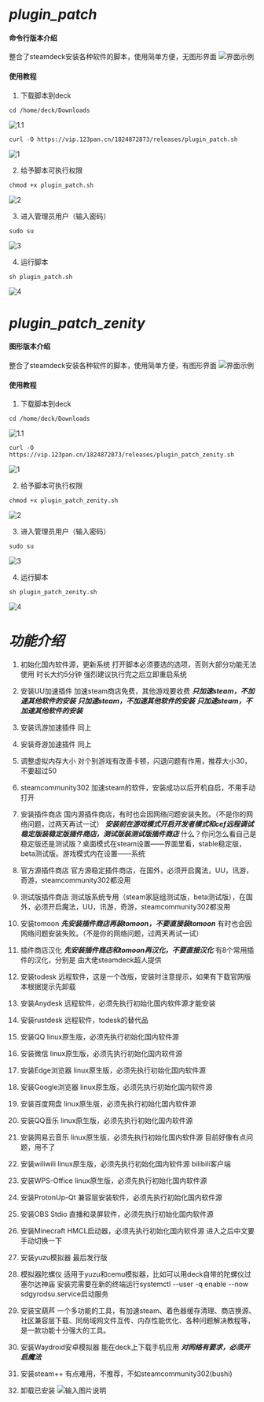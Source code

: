 #  **_plugin_patch_**

#### 命令行版本介绍

整合了steamdeck安装各种软件的脚本，使用简单方便，无图形界面
![界面示例](image/plugin_patch/plugin_patch.sh.png)


#### 使用教程

1.  下载脚本到deck

```
cd /home/deck/Downloads
```
![1.1](image/plugin_patch/1.1.png)


```
curl -O https://vip.123pan.cn/1824872873/releases/plugin_patch.sh
```

![1](image/plugin_patch/1.png)

2.  给予脚本可执行权限

```
chmod +x plugin_patch.sh
```
![2](image/plugin_patch/2.png)

3.  进入管理员用户（输入密码）

```
sudo su
```
![3](image/plugin_patch/3.png)

4.  运行脚本

```
sh plugin_patch.sh
```
![4](image/plugin_patch/4.png)

#  **_plugin_patch_zenity_**

#### 图形版本介绍

整合了steamdeck安装各种软件的脚本，使用简单方便，有图形界面
![界面示例](image/plugin_patch_zenity/plugin_patch_zenity.sh.png)


#### 使用教程

1.  下载脚本到deck

```
cd /home/deck/Downloads
```
![1.1](image/plugin_patch_zenity/1.1.png)


```
curl -O https://vip.123pan.cn/1824872873/releases/plugin_patch_zenity.sh
```

![1](image/plugin_patch_zenity/1.png)

2.  给予脚本可执行权限

```
chmod +x plugin_patch_zenity.sh
```
![2](image/plugin_patch_zenity/2.png)

3.  进入管理员用户（输入密码）

```
sudo su
```
![3](image/plugin_patch_zenity/3.png)

4.  运行脚本

```
sh plugin_patch_zenity.sh
```
![4](image/plugin_patch_zenity/4.png)

#  **_功能介绍_**
1.  初始化国内软件源，更新系统
    打开脚本必须要选的选项，否则大部分功能无法使用
    时长大约5分钟
    强烈建议执行完之后立即重启系统

2.  安装UU加速插件
    加速steam商店免费，其他游戏要收费
     **_只加速steam，不加速其他软件的安装_** 
     **_只加速steam，不加速其他软件的安装_** 
     **_只加速steam，不加速其他软件的安装_** 

3.  安装讯游加速插件
    同上

4.  安装奇游加速插件
    同上

5.  调整虚拟内存大小
    对个别游戏有改善卡顿，闪退问题有作用，推荐大小30，不要超过50

6.  steamcommunity302
    加速steam的软件，安装成功以后开机自启，不用手动打开

7.  安装插件商店
    国内源插件商店，有时也会因网络问题安装失败。（不是你的网络问题，过两天再试一试）
     **_安装前在游戏模式开启开发者模式和cef远程调试_** 
     **_稳定版装稳定版插件商店，测试版装测试版插件商店_** 
    什么？你问怎么看自己是稳定版还是测试版？桌面模式在steam设置——界面里看，stable稳定版，beta测试版。游戏模式内在设置——系统

8.  官方源插件商店
    官方源稳定插件商店，在国外，必须开启魔法，UU，讯游，奇游，steamcommunity302都没用

9.  测试版插件商店
    测试版系统专用（steam家庭组测试版，beta测试版），在国外，必须开启魔法，UU，讯游，奇游，steamcommunity302都没用

10.  安装tomoon
     **_先安装插件商店再装tomoon，不要直接装tomoon_** 
    有时也会因网络问题安装失败。（不是你的网络问题，过两天再试一试）

11.  插件商店汉化
     **_先安装插件商店和tomoon再汉化，不要直接汉化_** 
    有8个常用插件的汉化，分别是
    由大佬steamdeck超人提供

12.  安装todesk
    远程软件，这是一个改版，安装时注意提示，如果有下载官网版本根据提示先卸载

13.  安装Anydesk
    远程软件，必须先执行初始化国内软件源才能安装

14.  安装rustdesk
    远程软件，todesk的替代品

15.  安装QQ
    linux原生版，必须先执行初始化国内软件源

16.  安装微信
    linux原生版，必须先执行初始化国内软件源

17.  安装Edge浏览器
    linux原生版，必须先执行初始化国内软件源

18.  安装Google浏览器
    linux原生版，必须先执行初始化国内软件源

19.  安装百度网盘
    linux原生版，必须先执行初始化国内软件源

20.  安装QQ音乐
    linux原生版，必须先执行初始化国内软件源

21.  安装网易云音乐
    linux原生版，必须先执行初始化国内软件源
    目前好像有点问题，用不了

22.  安装wiliwili
    linux原生版，必须先执行初始化国内软件源
    bilibili客户端

23.  安装WPS-Office
    linux原生版，必须先执行初始化国内软件源

24.  安装ProtonUp-Qt
    兼容层安装软件，必须先执行初始化国内软件源

25.  安装OBS Stdio
    直播和录屏软件，必须先执行初始化国内软件源

26.  安装Minecraft
    HMCL启动器，必须先执行初始化国内软件源
    进入之后中文要手动切换一下

27.  安装yuzu模拟器
    最后发行版

28.  模拟器陀螺仪
    适用于yuzu和cemu模拟器，比如可以用deck自带的陀螺仪过塞尔达神庙
    安装完需要在新的终端运行systemctl --user -q enable --now sdgyrodsu.service启动服务

29.  安装宝葫芦
    一个多功能的工具，有加速steam、着色器缓存清理、商店换源、社区兼容层下载、同局域网文件互传、内存性能优化、各种问题解决教程等，是一款功能十分强大的工具。

30.  安装Waydroid安卓模拟器
    能在deck上下载手机应用
     **_对网络有要求，必须开启魔法_** 

31.  安装steam++
    有点难用，不推荐，不如steamcommunity302(bushi)

32.  卸载已安装
    ![输入图片说明](image/uninstall.png)
